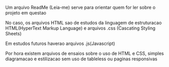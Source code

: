 Um arquivo ReadMe (Leia-me) serve para orientar quem for ler sobre o projeto em questao

No caso, os arquivos HTML sao de estudos da linguagem de estruturacao HTML(HyperText Markup Language) 
e arquivos .css (Cascating Styling Sheets)

Em estudos futuros haverao arquivos .js(Javascript)

Por hora existem arquivos de ensaios sobre o uso de HTML e CSS, simples diagramacao e estilizacao sem uso de tableless ou paginas responsivas